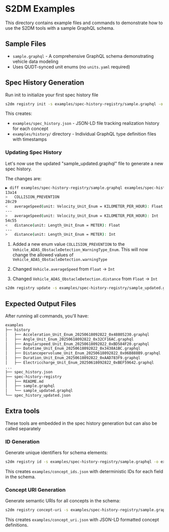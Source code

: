 # S2DM Examples

This directory contains example files and commands to demonstrate how to use the S2DM tools with a sample GraphQL schema.

## Sample Files

- `sample.graphql` - A comprehensive GraphQL schema demonstrating vehicle data modeling
- Uses QUDT-synced unit enums (no `units.yaml` required)

## Spec History Generation

Run init to initialize your first spec history file

```bash
s2dm registry init -s examples/spec-history-registry/sample.graphql -o spec_history/spec_history.json
```

This creates:

- `examples/spec_history.json` - JSON-LD file tracking realization history for each concept
- `examples/history/` directory - Individual GraphQL type definition files with timestamps

### Updating Spec History

Let's now use the updated "sample_updated.graphql" file to generate a new spec history.

The changes are:

```bash
▶ diff examples/spec-history-registry/sample.graphql examples/spec-history-registry/sample_updated.graphql
13a14
>   COLLISION_PREVENTION
28c29
<   averageSpeed(unit: Velocity_Unit_Enum = KILOMETER_PER_HOUR): Float
---
>   averageSpeed(unit: Velocity_Unit_Enum = KILOMETER_PER_HOUR): Int
54c55
<   distance(unit: Length_Unit_Enum = METER): Float
---
>   distance(unit: Length_Unit_Enum = METER): Int
```

1. Added a new enum value `COLLISION_PREVENTION` to the `Vehicle_ADAS_ObstacleDetection_WarningType_Enum`. This will now change the allowed values of `Vehicle_ADAS_ObstacleDetection.warningType`

2. Changed `Vehicle.averageSpeed` from `Float` -> `Int`

3. Changed `Vehicle_ADAS_ObstacleDetection.distance` from `Float` -> `Int`

```bash
s2dm registry update -s examples/spec-history-registry/sample_updated.graphql -sh spec_history/spec_history.json -o spec_history/spec_history_updated.json
```

## Expected Output Files

After running all commands, you'll have:

```bash
examples
├── history
│   ├── Acceleration_Unit_Enum_20250618092822_0x48805230.graphql
│   ├── Angle_Unit_Enum_20250618092822_0x32CF16AC.graphql
│   ├── Angularspeed_Unit_Enum_20250618092822_0xBD584F20.graphql
│   ├── Datetime_Unit_Enum_20250618092822_0x3438A1BC.graphql
│   ├── Distancepervolume_Unit_Enum_20250618092822_0x06B888B9.graphql
│   ├── Duration_Unit_Enum_20250618092822_0xAAD783F9.graphql
│   ├── Electriccharge_Unit_Enum_20250618092822_0xBEF59642.graphql
...
├── spec_history.json
├── spec-history-registry
│   ├── README.md
│   ├── sample.graphql
│   └── sample_updated.graphql
└── spec_history_updated.json
```

## Extra tools

These tools are embedded in the spec history generation but can also be called separately

### ID Generation

Generate unique identifiers for schema elements:

```bash
s2dm registry id -s examples/spec-history-registry/sample.graphql -o examples/concept_ids.json
```

This creates `examples/concept_ids.json` with deterministic IDs for each field in the schema.

### Concept URI Generation

Generate semantic URIs for all concepts in the schema:

```bash
s2dm registry concept-uri -s examples/spec-history-registry/sample.graphql -o examples/concept_uri.json --namespace "https://example.org/vss#" --prefix "ns"
```

This creates `examples/concept_uri.json` with JSON-LD formatted concept definitions.
